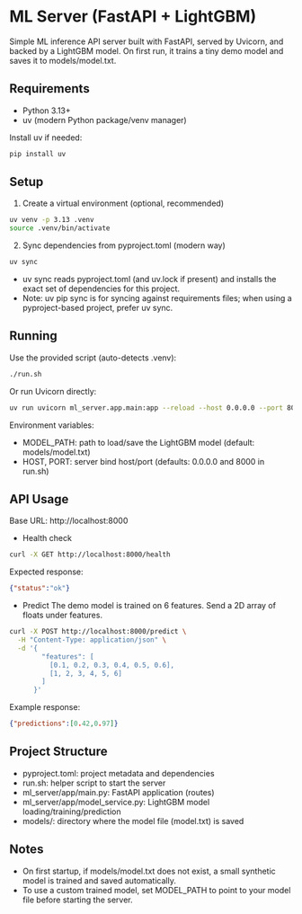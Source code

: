 # ML Server (FastAPI + LightGBM)

Simple ML inference API server built with FastAPI, served by Uvicorn, and backed by a LightGBM model. On first run, it trains a tiny demo model and saves it to models/model.txt.

## Requirements
- Python 3.13+
- uv (modern Python package/venv manager)

Install uv if needed:

```bash
pip install uv
```

## Setup
1) Create a virtual environment (optional, recommended)

```bash
uv venv -p 3.13 .venv
source .venv/bin/activate
```

2) Sync dependencies from pyproject.toml (modern way)

```bash
uv sync
```

- uv sync reads pyproject.toml (and uv.lock if present) and installs the exact set of dependencies for this project.
- Note: uv pip sync is for syncing against requirements files; when using a pyproject-based project, prefer uv sync.

## Running
Use the provided script (auto-detects .venv):

```bash
./run.sh
```

Or run Uvicorn directly:

```bash
uv run uvicorn ml_server.app.main:app --reload --host 0.0.0.0 --port 8000
```

Environment variables:
- MODEL_PATH: path to load/save the LightGBM model (default: models/model.txt)
- HOST, PORT: server bind host/port (defaults: 0.0.0.0 and 8000 in run.sh)

## API Usage
Base URL: http://localhost:8000

- Health check

```bash
curl -X GET http://localhost:8000/health
```
Expected response:

```json
{"status":"ok"}
```

- Predict
The demo model is trained on 6 features. Send a 2D array of floats under features.

```bash
curl -X POST http://localhost:8000/predict \
  -H "Content-Type: application/json" \
  -d '{
        "features": [
          [0.1, 0.2, 0.3, 0.4, 0.5, 0.6],
          [1, 2, 3, 4, 5, 6]
        ]
      }'
```
Example response:

```json
{"predictions":[0.42,0.97]}
```

## Project Structure
- pyproject.toml: project metadata and dependencies
- run.sh: helper script to start the server
- ml_server/app/main.py: FastAPI application (routes)
- ml_server/app/model_service.py: LightGBM model loading/training/prediction
- models/: directory where the model file (model.txt) is saved

## Notes
- On first startup, if models/model.txt does not exist, a small synthetic model is trained and saved automatically.
- To use a custom trained model, set MODEL_PATH to point to your model file before starting the server.

